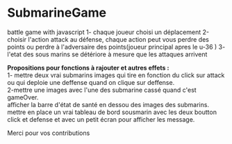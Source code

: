 # SubmarineGame
battle game with javascript
1- chaque joueur choisi un déplacement
2-choisir l'action attack au défense, chaque action peut vous perdre des points ou perdre à l'adversaire des points(joueur principal apres le u-36 )
3- l'etat des sous marins se détériore  à mesure que les attaques arrivent

<b>Propositions pour fonctions à rajouter et autres effets  :</b>
<br> 1- mettre deux vrai submarins images qui tire en fonction du click sur attack ou qui deploie une deffense quand on clique sur deffense.
<br>2-mettre une images avec l'une des submarine cassé quand c'est gameOver.
<br>afficher la barre d'état de santé en dessou des images des submarins.
<br> mettre en place un vrai tableau de bord sousmarin avec les deux boutton click et defense et avec un petit écran pour afficher les message.


Merci pour vos contributions

